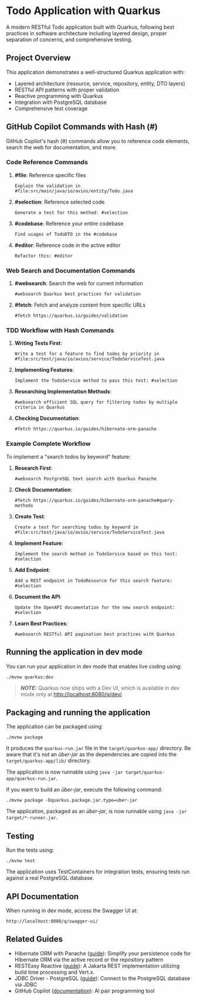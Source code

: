 # Todo Application with Quarkus

A modern RESTful Todo application built with Quarkus, following best practices in software architecture including layered design, proper separation of concerns, and comprehensive testing.

## Project Overview

This application demonstrates a well-structured Quarkus application with:

- Layered architecture (resource, service, repository, entity, DTO layers)
- RESTful API patterns with proper validation
- Reactive programming with Quarkus
- Integration with PostgreSQL database
- Comprehensive test coverage

## GitHub Copilot Commands with Hash (#)

GitHub Copilot's hash (#) commands allow you to reference code elements, search the web for documentation, and more.

### Code Reference Commands

1. **#file**: Reference specific files
   ```
   Explain the validation in #file:src/main/java/io/avios/entity/Todo.java
   ```

2. **#selection**: Reference selected code
   ```
   Generate a test for this method: #selection
   ```

3. **#codebase**: Reference your entire codebase
   ```
   Find usages of TodoDTO in the #codebase
   ```

4. **#editor**: Reference code in the active editor
   ```
   Refactor this: #editor
   ```

### Web Search and Documentation Commands

1. **#websearch**: Search the web for current information
   ```
   #websearch Quarkus best practices for validation
   ```

2. **#fetch**: Fetch and analyze content from specific URLs
   ```
   #fetch https://quarkus.io/guides/validation
   ```

### TDD Workflow with Hash Commands

1. **Writing Tests First**:
   ```
   Write a test for a feature to find todos by priority in #file:src/test/java/io/avios/service/TodoServiceTest.java
   ```

2. **Implementing Features**:
   ```
   Implement the TodoService method to pass this test: #selection
   ```

3. **Researching Implementation Methods**:
   ```
   #websearch efficient SQL query for filtering todos by multiple criteria in Quarkus
   ```

4. **Checking Documentation**:
   ```
   #fetch https://quarkus.io/guides/hibernate-orm-panache
   ```

### Example Complete Workflow

To implement a "search todos by keyword" feature:

1. **Research First**: 
   ```
   #websearch PostgreSQL text search with Quarkus Panache
   ```

2. **Check Documentation**:
   ```
   #fetch https://quarkus.io/guides/hibernate-orm-panache#query-methods
   ```

3. **Create Test**: 
   ```
   Create a test for searching todos by keyword in #file:src/test/java/io/avios/service/TodoServiceTest.java
   ```

4. **Implement Feature**:
   ```
   Implement the search method in TodoService based on this test: #selection
   ```

5. **Add Endpoint**:
   ```
   Add a REST endpoint in TodoResource for this search feature: #selection
   ```

6. **Document the API**:
   ```
   Update the OpenAPI documentation for the new search endpoint: #selection
   ```

7. **Learn Best Practices**:
   ```
   #websearch RESTful API pagination best practices with Quarkus
   ```

## Running the application in dev mode

You can run your application in dev mode that enables live coding using:

```shell script
./mvnw quarkus:dev
```

> **_NOTE:_**  Quarkus now ships with a Dev UI, which is available in dev mode only at <http://localhost:8080/q/dev/>.

## Packaging and running the application

The application can be packaged using:

```shell script
./mvnw package
```

It produces the `quarkus-run.jar` file in the `target/quarkus-app/` directory.
Be aware that it's not an _über-jar_ as the dependencies are copied into the `target/quarkus-app/lib/` directory.

The application is now runnable using `java -jar target/quarkus-app/quarkus-run.jar`.

If you want to build an _über-jar_, execute the following command:

```shell script
./mvnw package -Dquarkus.package.jar.type=uber-jar
```

The application, packaged as an _über-jar_, is now runnable using `java -jar target/*-runner.jar`.

## Testing

Run the tests using:

```shell
./mvnw test
```

The application uses TestContainers for integration tests, ensuring tests run against a real PostgreSQL database.

## API Documentation

When running in dev mode, access the Swagger UI at:

```
http://localhost:8080/q/swagger-ui/
```

## Related Guides

- Hibernate ORM with Panache ([guide](https://quarkus.io/guides/hibernate-orm-panache)): Simplify your persistence code for Hibernate ORM via the active record or the repository pattern
- RESTEasy Reactive ([guide](https://quarkus.io/guides/resteasy-reactive)): A Jakarta REST implementation utilizing build time processing and Vert.x.
- JDBC Driver - PostgreSQL ([guide](https://quarkus.io/guides/datasource)): Connect to the PostgreSQL database via JDBC
- GitHub Copilot ([documentation](https://docs.github.com/en/copilot)): AI pair programming tool
